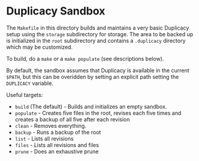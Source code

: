 # Duplicacy Sandbox

The `Makefile` in this directory builds and maintains a very basic
Duplicacy setup using the `storage` subdirectory for storage.  The
area to be backed up is initialized in the `root` subdirectory and
contains a `.duplicacy` directory which may be customized.

To build, do a `make` or a `make populate` (see descriptions below).

By default, the sandbox assumes that Duplicacy is available in the
current `$PATH`, but this can be overidden by setting an explicit path
setting the `DUPLICACY` variable.

Useful targets:

 * `build` (The default) - Builds and initializes an empty sandbox.
 * `populate` - Creates five files in the root, revises each five
    times and creates a backup of all five after each revision
 * `clean` - Removes everything.
 * `backup` - Runs a backup of the root
 * `list` - Lists all revisions
 * `files` - Lists all revisions and files
 * `prune` - Does an exhaustive prune

